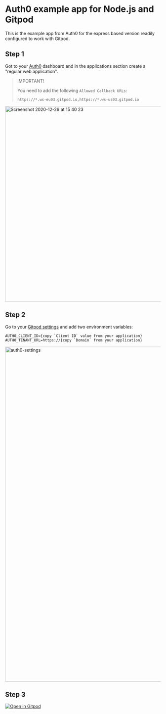 # Auth0 example app for Node.js and Gitpod

This is the example app from Auth0 for the express based version readily configured to work with Gitpod.

## Step 1

Got to your [Auth0](https://auth0.com) dashboard and in the applications section create a "regular web application".

> IMPORTANT!
>
> You need to add the following `Allowed Callback URLs`:
>
> `https://*.ws-eu03.gitpod.io,https://*.ws-us03.gitpod.io`

<img width="633" alt="Screenshot 2020-12-29 at 15 40 23" src="https://user-images.githubusercontent.com/372735/103291586-65905780-49ec-11eb-8766-f101d7a2b215.png">

## Step 2

Go to your [Gitpod settings](https://gitpod.io/settings) and add two environment variables:

```
AUTH0_CLIENT_ID={copy `Client ID` value from your application}
AUTH0_TENANT_URL=https://{copy `Domain` from your application}
```

<img width="1083" alt="auth0-settings" src="https://user-images.githubusercontent.com/372735/103289786-527b8880-49e8-11eb-9627-65ac35a60019.png">

## Step 3

[![Open in Gitpod](https://gitpod.io/button/open-in-gitpod.svg)](https://gitpod.io/from-referrer/)
